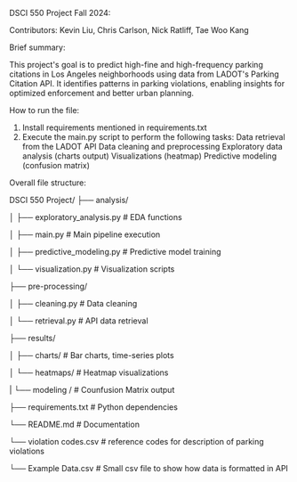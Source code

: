 DSCI 550 Project Fall 2024:

Contributors:
Kevin Liu, Chris Carlson, Nick Ratliff, Tae Woo Kang

Brief summary:

This project's goal is to predict high-fine and high-frequency parking citations in Los Angeles neighborhoods using data from LADOT's Parking Citation API. 
It identifies patterns in parking violations, enabling insights for optimized enforcement and better urban planning.

How to run the file:

1. Install requirements mentioned in requirements.txt
2. Execute the main.py script to perform the following tasks:
    Data retrieval from the LADOT API
    Data cleaning and preprocessing
    Exploratory data analysis (charts output)
    Visualizations (heatmap)
    Predictive modeling (confusion matrix)

Overall file structure:

DSCI 550 Project/
├── analysis/

│   ├── exploratory_analysis.py  # EDA functions

│   ├── main.py                  # Main pipeline execution

│   ├── predictive_modeling.py   # Predictive model training

│   └── visualization.py         # Visualization scripts

├── pre-processing/

│   ├── cleaning.py              # Data cleaning

│   └── retrieval.py             # API data retrieval

├── results/

│   ├── charts/                  # Bar charts, time-series plots

│   └── heatmaps/                # Heatmap visualizations

|   └── modeling /               # Counfusion Matrix output

├── requirements.txt             # Python dependencies

└── README.md                    # Documentation

└── violation codes.csv          # reference codes for description of parking violations

└── Example Data.csv             # Small csv file to show how data is formatted in API
